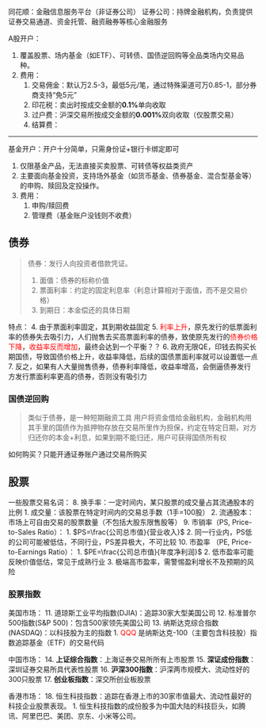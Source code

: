同花顺：金融信息服务平台（非证券公司）
证券公司：持牌金融机构，负责提供证券交易通道、资金托管、融资融券等核心金融服务

A股开户：
1. 覆盖股票、场内基金（如ETF）、可转债、国债逆回购等全品类场内交易品种。
2. 费用：
	1. 交易佣金：默认万2.5-3，最低5元/笔，通过特殊渠道可万0.85-1，部分券商支持“免5元”
	2. 印花税：卖出时按成交金额的​**​0.1%​**​单向收取
	3. 过户费：沪深交易所按成交金额的​**​0.001%​**​双向收取（仅股票交易）
	4. 结算费：



---

基金开户：开户十分简单，只需身份证+银行卡绑定即可
1. 仅限基金产品，无法直接买卖股票、可转债等权益类资产
2. 主要面向基金投资，支持场外基金（如货币基金、债券基金、混合型基金等）的申购、赎回及定投操作。
3. 费用：
	1. 申购/赎回费
	2. 管理费（基金账户没钱则不收费）


## 债券
>债券：发行人向投资者借款凭证。
>1. 面值：债券的标称价值
>2. 票面利率：约定的固定利息率（利息计算相对于面值，而不是交易价格）
>3. 到期日：本金偿还的具体日期

特点：
4. 由于票面利率固定，其到期收益固定
5. <font color="#ff0000">利率上升</font>，原先发行的低票面利率的债券失去吸引力，人们抛售去买高票面利率的债券，致使原先发行的<font color="#ff0000">债券价格下降</font>，<font color="#ff0000">收益率反而增加</font>，最终会达到一个平衡？？
6. 政府无限QE，印钱去购买长期国债，导致国债价格上升，收益率降低，后续的国债票面利率就可以设置低一点
7. 反之，如果有人大量抛售债券，债券利率降低，收益率增高，会倒逼债券发行方发行票面利率更高的债券，否则没有吸引力

### 国债逆回购
> 类似于债券，是一种短期融资工具
> 用户将资金借给金融机构，金融机构用其手里的国债作为抵押物存放在交易所里作为担保，约定在特定日期，对方归还你的本金+利息，如果到期不能归还，用户可获得国债所有权

如何购买？只能开通证券账户通过交易所购买



## 股票

一些股票交易名词：
8. 换手率：一定时间内，某只股票的成交量占其流通股本的比例
	1. 成交量：该股票在特定时间内的交易总手数（1手=100股）
	2. 流通股本：市场上可自由交易的股票数量（不包括大股东限售股等）
9. 市销率（PS, Price-to-Sales Ratio）：
	1. $PS=\frac{公司总市值}{营业收入}$
	2. 同一行业内，PS低的公司可能被低估，不同行业，PS差异极大，不可比较
10. 市盈率 （PE, Price-to-Earnings Ratio）：
	1. $PE=\frac{公司总市值}{年度净利润}$
	2. 低市盈率可能反映价值低估，常见于成熟行业
	3. 极端高市盈率，需警惕盈利增长不及预期的风险
### 股票指数


美国市场：
11. 道琼斯工业平均指数(DJIA)：追踪30家大型美国公司
12. 标准普尔500指数(S&P 500)：包含500家领先美国公司
13. 纳斯达克综合指数(NASDAQ)：以科技股为主的指数
	1. <font color="#ff0000">QQQ </font>是纳斯达克-100（主要包含科技股）指数追踪基金（ETF）的交易代码


中国市场：
14. **上证综合指数**：上海证券交易所所有上市股票
15. **深证成份指数**：深圳证券交易所具代表性股票
16. **沪深300指数**：沪深两市规模大、流动性好的300只股票
17. **创业板指数**：深交所创业板股票

香港市场：
18. 恒生科技指数：追踪在香港上市的30家市值最大、流动性最好的科技企业股票表现。
	1. 恒生科技指数的成份股多为中国大陆的科技巨头，如腾讯、阿里巴巴、美团、京东、小米等公司。





